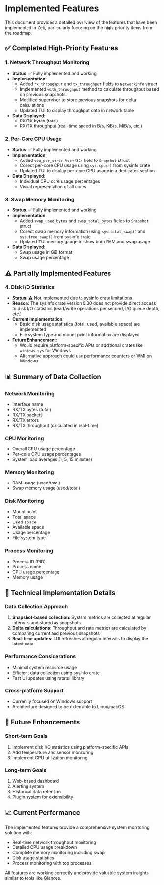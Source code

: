 # Implemented Features

This document provides a detailed overview of the features that have been implemented in Zek, particularly focusing on the high-priority items from the roadmap.

## ✅ Completed High-Priority Features

### 1. Network Throughput Monitoring
- **Status**: ✅ Fully implemented and working
- **Implementation**: 
  - Added `rx_throughput` and `tx_throughput` fields to `NetworkInfo` struct
  - Implemented `with_throughput` method to calculate throughput based on previous snapshots
  - Modified supervisor to store previous snapshots for delta calculations
  - Updated TUI to display throughput data in network table
- **Data Displayed**: 
  - RX/TX bytes (total)
  - RX/TX throughput (real-time speed in B/s, KiB/s, MiB/s, etc.)

### 2. Per-Core CPU Usage
- **Status**: ✅ Fully implemented and working
- **Implementation**:
  - Added `cpu_per_core: Vec<f32>` field to `Snapshot` struct
  - Collect per-core CPU usage using `sys.cpus()` from sysinfo crate
  - Updated TUI to display per-core CPU usage in a dedicated section
- **Data Displayed**:
  - Individual CPU core usage percentages
  - Visual representation of all cores

### 3. Swap Memory Monitoring
- **Status**: ✅ Fully implemented and working
- **Implementation**:
  - Added `swap_used_bytes` and `swap_total_bytes` fields to `Snapshot` struct
  - Collect swap memory information using `sys.total_swap()` and `sys.free_swap()` from sysinfo crate
  - Updated TUI memory gauge to show both RAM and swap usage
- **Data Displayed**:
  - Swap usage in GiB format
  - Swap usage percentage

## ⚠️ Partially Implemented Features

### 4. Disk I/O Statistics
- **Status**: ⚠️ Not implemented due to sysinfo crate limitations
- **Reason**: The sysinfo crate version 0.30 does not provide direct access to disk I/O statistics (read/write operations per second, I/O queue depth, etc.)
- **Current Implementation**: 
  - Basic disk usage statistics (total, used, available space) are implemented
  - File system type and mount point information are displayed
- **Future Enhancement**: 
  - Would require platform-specific APIs or additional crates like `windows-sys` for Windows
  - Alternative approach could use performance counters or WMI on Windows

## 📊 Summary of Data Collection

### Network Monitoring
- Interface name
- RX/TX bytes (total)
- RX/TX packets
- RX/TX errors
- RX/TX throughput (calculated in real-time)

### CPU Monitoring
- Overall CPU usage percentage
- Per-core CPU usage percentages
- System load averages (1, 5, 15 minutes)

### Memory Monitoring
- RAM usage (used/total)
- Swap memory usage (used/total)

### Disk Monitoring
- Mount point
- Total space
- Used space
- Available space
- Usage percentage
- File system type

### Process Monitoring
- Process ID (PID)
- Process name
- CPU usage percentage
- Memory usage

## 🎯 Technical Implementation Details

### Data Collection Approach
1. **Snapshot-based collection**: System metrics are collected at regular intervals and stored as snapshots
2. **Delta calculations**: Throughput and rate metrics are calculated by comparing current and previous snapshots
3. **Real-time updates**: TUI refreshes at regular intervals to display the latest data

### Performance Considerations
- Minimal system resource usage
- Efficient data collection using sysinfo crate
- Fast UI updates using ratatui library

### Cross-platform Support
- Currently focused on Windows support
- Architecture designed to be extensible to Linux/macOS

## 🚀 Future Enhancements

### Short-term Goals
1. Implement disk I/O statistics using platform-specific APIs
2. Add temperature and sensor monitoring
3. Implement GPU utilization monitoring

### Long-term Goals
1. Web-based dashboard
2. Alerting system
3. Historical data retention
4. Plugin system for extensibility

## 📈 Current Performance

The implemented features provide a comprehensive system monitoring solution with:
- Real-time network throughput monitoring
- Detailed CPU usage breakdown
- Complete memory monitoring including swap
- Disk usage statistics
- Process monitoring with top processes

All features are working correctly and provide valuable system insights similar to tools like Glances.